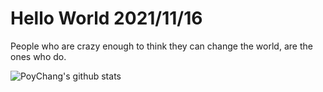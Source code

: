 # Hello World 2021/11/16

People who are crazy enough to think they can change the world, are the ones who do.

![PoyChang's github stats](https://github-readme-stats.vercel.app/api?username=poychang&show_icons=true&theme=dracula)
